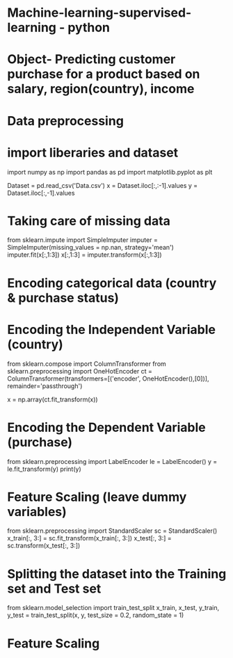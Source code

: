 # Machine-learning-supervised-learning - python
# Object- Predicting customer purchase for a product based on salary, region(country), income
# Data preprocessing
# import liberaries and dataset
import numpy as np
import pandas as pd
import matplotlib.pyplot as plt

Dataset = pd.read_csv('Data.csv')
x = Dataset.iloc[:,:-1].values
y = Dataset.iloc[:,-1].values

# Taking care of missing data

from sklearn.impute import SimpleImputer
imputer = SimpleImputer(missing_values = np.nan, strategy='mean')
imputer.fit(x[:,1:3])
x[:,1:3] = imputer.transform(x[:,1:3])

# Encoding categorical data (country & purchase status)

# Encoding the Independent Variable (country)

from sklearn.compose import ColumnTransformer
from sklearn.preprocessing import OneHotEncoder
ct = ColumnTransformer(transformers=[('encoder', OneHotEncoder(),[0])], remainder='passthrough')

x = np.array(ct.fit_transform(x))

# Encoding the Dependent Variable (purchase)

from sklearn.preprocessing import LabelEncoder
le = LabelEncoder()
y = le.fit_transform(y)
print(y)

# Feature Scaling (leave dummy variables)

from sklearn.preprocessing import StandardScaler
sc = StandardScaler()
x_train[:, 3:] = sc.fit_transform(x_train[:, 3:])
x_test[:, 3:] = sc.transform(x_test[:, 3:])

# Splitting the dataset into the Training set and Test set

from sklearn.model_selection import train_test_split
x_train, x_test, y_train, y_test = train_test_split(x, y, test_size = 0.2, random_state = 1)

# Feature Scaling

